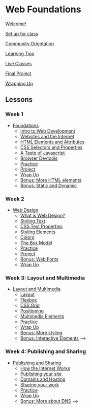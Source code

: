 # Web Foundations

<!-- WEEKLY TODO: Release the upcoming weeks' lessons -->

[Welcome!](welcome.md)

[Set up for class](lessons/try-kibo-onboarding.md)

[Community Orientation](lessons/community-orientation.md)

[Learning Tips](learning-tips.md)

[Live Classes](live-classes.md)

[Final Project](final-project.md)

[Wrapping Up](wrapping-up.md)

## Lessons

### Week 1

- [Foundations](lessons/foundations.md)
  - [Intro to Web Development](lessons/foundations/intro-to-web-development.md)
  - [Websites and the Internet](lessons/foundations/websites-and-the-internet.md)
  - [HTML Elements and Attributes](lessons/foundations/html-elements-and-attributes.md)
  - [CSS Selectors and Properties](lessons/foundations/css-selectors-and-properties.md)
  - [A Taste of Javascript](lessons/foundations/a-taste-of-javascript.md)
  - [Browser Devtools](lessons/foundations/devtools.md)
  - [Practice](lessons/foundations/practice.md)
  - [Project](lessons/foundations/project.md)
  - [Wrap Up](lessons/foundations/wrap-up.md)
  - [Bonus: More HTML elements](lessons/foundations/bonus-more-html-elements.md)
  - [Bonus: Static and Dynamic](lessons/bonus/static-and-dynamic-websites.md)

### Week 2

- [Web Design](lessons/web-design.md)
  - [What is Web Design?](lessons/web-design/what-is-web-design.md)
  - [Styling Text](lessons/web-design/styling-text.md)
  - [CSS Text Properties](lessons/web-design/styling-text/css-text-properties.md)
  - [Styling Elements](lessons/web-design/styling-text/styling-elements.md)
  - [Colors](lessons/web-design/colors.md)
  - [The Box Model](lessons/web-design/the-box-model.md)
  - [Practice](lessons/web-design/practice.md)
  - [Project](lessons/web-design/project.md)
  - [Bonus: Web Fonts](lessons/web-design/styling-text/fonts.md)
  - [Wrap Up](lessons/web-design/wrap-up.md)

### Week 3: Layout and Multimedia

- [Layout and Multimedia](lessons/layout.md)
  - [Layout](lessons/layout/layout.md)
  - [Flexbox](lessons/layout/flexbox.md)
  - [CSS Grid](lessons/layout/grid.md)
  - [Positioning](lessons/layout/positioning.md)
  - [Multimedia Elements](lessons/bonus/multimedia-layout/multimedia-html-elements.md)
  - [Practice](lessons/layout/practice.md)
  - [Wrap Up](lessons/layout/wrap-up.md)
  - [Bonus: More styling](lessons/bonus/multimedia-layout/bonus-more-styling.md)
  - [Bonus: Interactive Elements](lessons/bonus/multimedia-layout/bonus-interactive-elements.md)  -->

### Week 4: Publishing and Sharing

- [Publishing and Sharing](lessons/publishing-and-sharing.md)
  - [How the Internet Works](lessons/publishing-and-sharing/how-the-internet-works-again.md)
  - [Publishing your site](lessons/publishing-and-sharing/publishing-your-site.md)
  - [Domains and Hosting](lessons/publishing-and-sharing/domains-and-hosting.md)
  - [Sharing your work](lessons/publishing-and-sharing/sharing-your-work.md)
  - [Practice](lessons/publishing-and-sharing/practice.md)
  - [Wrap Up](lessons/publishing-and-sharing/wrap-up.md)
  - [Bonus: More about DNS](lessons/publishing-and-sharing/bonus-dns.md)  -->

<!--
### Week 3

- [Javascript Fundamentals](lessons/javascript-fundamentals.md)
  - [Introduction to JavaScript](lessons/javascript-fundamentals/introduction-to-javascript.md)
  - [Running Javascript](lessons/javascript-fundamentals/running-javascript.md)
  - [JavaScript syntax](lessons/javascript-fundamentals/javascript-syntax.md)
  - [Variables and Data Types](lessons/javascript-fundamentals/variables-and-datatypes.md)
  - [Operators](lessons/javascript-fundamentals/operators.md)
  - [Arrays](lessons/javascript-fundamentals/arrays.md)
  - [Conditions](lessons/javascript-fundamentals/conditions.md)
  - [Loops](lessons/javascript-fundamentals/loops.md)
  - [Functions](lessons/javascript-fundamentals/functions.md)
  - [Practice](lessons/javascript-fundamentals/practice.md)
  - [Project](lessons/javascript-fundamentals/project.md)
  - [Wrap Up](lessons/javascript-fundamentals/wrap-up.md)

-->

<!--
### Week 4

- [Action & Interaction](lessons/action-and-interaction/action-and-interaction.md)
  - [JavaScript and the page](lessons/action-and-interaction/javascript-and-the-page.md)
  - [Events in JavaScript](lessons/action-and-interaction/responding-to-events-in-javascript.md)
  - [Practice](lessons/action-and-interaction/practice.md)
  - [Wrap Up](lessons/action-and-interaction/wrap-up.md)
-->

